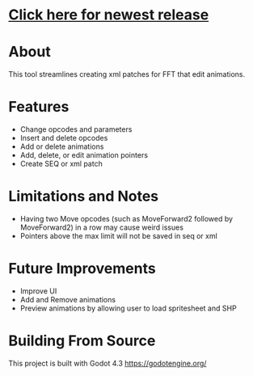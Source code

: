 # [Click here for newest release](https://github.com/mrgudenheim/FFTae/releases)

# About
This tool streamlines creating xml patches for FFT that edit animations.

# Features
- Change opcodes and parameters
- Insert and delete opcodes
- Add or delete animations
- Add, delete, or edit animation pointers
- Create SEQ or xml patch

# Limitations and Notes
- Having two Move opcodes (such as MoveForward2 followed by MoveForward2) in a row may cause weird issues
- Pointers above the max limit will not be saved in seq or xml

# Future Improvements
- Improve UI
- Add and Remove animations
- Preview animations by allowing user to load spritesheet and SHP

# Building From Source
This project is built with Godot 4.3 
https://godotengine.org/
